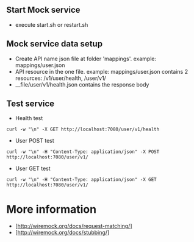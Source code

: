 ## Start Mock service
* execute start.sh or restart.sh

## Mock service data setup
* Create API name json file at folder 'mappings'. example: mappings/user.json
* API resource in the one file. example: mappings/user.json contains 2 resources: /v1/user/health, /user/v1/
* __file/user/v1/health.json contains the response body

## Test service
- Health test
````
curl -w "\n" -X GET http://localhost:7080/user/v1/health
````

- User POST test
````
curl -w "\n" -H "Content-Type: application/json" -X POST  http://localhost:7080/user/v1/
````

- User GET test
````
curl -w "\n" -H "Content-Type: application/json" -X GET  http://localhost:7080/user/v1/
````

# More information 
* [http://wiremock.org/docs/request-matching/]
* [http://wiremock.org/docs/stubbing/]